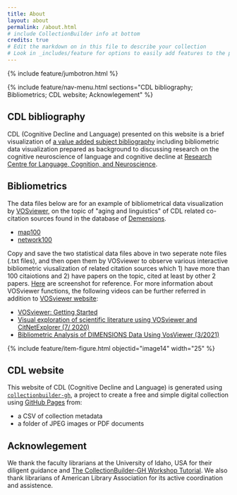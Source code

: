 ```yaml
---
title: About
layout: about
permalink: /about.html
# include CollectionBuilder info at bottom
credits: true
# Edit the markdown on in this file to describe your collection
# Look in _includes/feature for options to easily add features to the page
---
```


{% include feature/jumbotron.html %}

{% include feature/nav-menu.html sections="CDL bibliography; Bibliometrics; CDL website; Acknowlegement" %}

## CDL bibliography
CDL (Cognitive Decline and Language) presented on this website is a brief visualization of [a value added subject bibliography](https://www.polyu.edu.hk/cbs/rclcn/cognitive-decline-and-language-cdl/synopsis/) including bibliometric data visualization prepared as background to discussing research on the cognitive neuroscience of language and cognitive decline at [Research Centre for Language, Cognition, and Neuroscience](https://www.polyu.edu.hk/cbs/rclcn/about-centre/our-mission/). 

## Bibliometrics
The data files below are for an example of bibliometrical data visualization by [VOSviewer](https://www.vosviewer.com/), on the topic of "aging and linguistics" of CDL related co-citation sources found in the database of [Demensions](https://www.dimensions.ai/). 

- [map100](https://raw.githubusercontent.com/archivesw/cogfigcollection/main/_data/map100.txt)
- [network100](https://raw.githubusercontent.com/archivesw/cogfigcollection/main/_data/network100.txt)

Copy and save the two statistical data files above in two seperate note files (.txt files), and then open them by VOSviewer to observe various interactive bibliometric viusalization of related citation sources which 1) have more than 100 citaiotions and 2) have papers on the topic, cited at least by other 2 papers. [Here](https://raw.githubusercontent.com/archivesw/cogfigcollection/main/objects/image013.JPG) are screenshot for reference. For more information about VOSviewer functions, the following videos can be further referred in addition to [VOSviewer website](https://www.vosviewer.com/): 

- [VOSviewer: Getting Started](https://youtu.be/9dTWkNRxUtw) 
- [Visual exploration of scientific literature using VOSviewer and CitNetExplorer (7/ 2020)](https://youtu.be/3aSKhFeXIU4)
- [Bibliometric Analysis of DIMENSIONS Data Using VosViewer (3/2021)](https://youtu.be/or6LA0anOBQ)

{% include feature/item-figure.html objectid="image14" width="25" %}

## CDL website
This website of CDL (Cognitive Decline and Language) is generated using [`collectionbuilder-gh`](https://collectionbuilding.github.io/gh/), a project to create a free and simple digital collection using [GitHub Pages](https://pages.github.com/) from: 

- a CSV of collection metadata
- a folder of JPEG images or PDF documents

## Acknowlegement
We thank the faculty librarians at the University of Idaho, USA for their diligent guidance and [The CollectionBuilder-GH Workshop Tutorial](https://collectionbuilder.github.io/workshop/gh/). We also thank librarians of American Library Association for its active coordination and assistence. 


